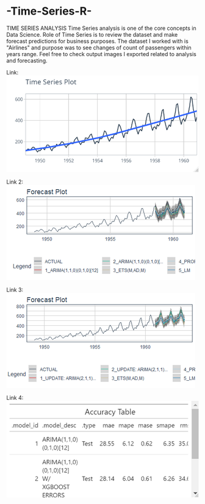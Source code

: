 # -Time-Series-R-

TIME SERIES ANALYSIS
Time Series analysis is one of the core concepts in Data Science. Role of Time Series is to review the dataset and make forecast predictions for business purposes.
The dataset I worked with is "Airlines" and purpose was to see changes of count of passengers within years range.
Feel free to check output images I exported related to analysis and forecasting.



Link: ![alt text](https://github.com/Asifmehdiyev/-Time-Series-R-/blob/main/Time%20Series%20Plot.png)



Link 2: ![alt text](https://github.com/Asifmehdiyev/-Time-Series-R-/blob/main/ForeCast%20Plot%20for%20analysis.png)



Link 3: ![alt text](https://github.com/Asifmehdiyev/-Time-Series-R-/blob/main/Forecast%20Plot%20with%20details.png)


Link 4: ![alt text](https://github.com/Asifmehdiyev/-Time-Series-R-/blob/main/Accruacy%20Table.png)
